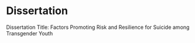 # Dissertation
Dissertation Title: Factors Promoting Risk and Resilience for Suicide among Transgender Youth 
